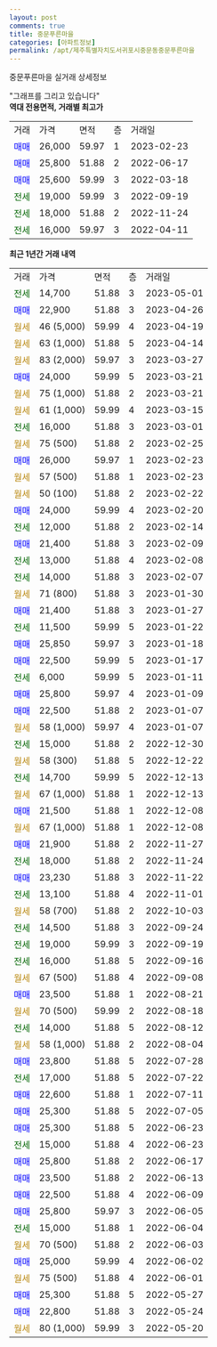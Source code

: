 ```yaml
---
layout: post
comments: true
title: 중문푸른마을
categories: [아파트정보]
permalink: /apt/제주특별자치도서귀포시중문동중문푸른마을
---
```


중문푸른마을 실거래 상세정보

<script type="text/javascript">
  google.charts.load('current', {'packages':['line', 'corechart']});
  google.charts.setOnLoadCallback(drawChart);

  function drawChart() {
    var data = new google.visualization.DataTable();
    data.addColumn('date', '거래일');
    data.addColumn('number', "매매");
    data.addColumn('number', "전세");
    data.addColumn('number', "전매");

    data.addRows([[new Date(Date.parse("2023-05-01")), null, 14700, null], [new Date(Date.parse("2023-04-26")), 22900, null, null], [new Date(Date.parse("2023-04-19")), null, null, null], [new Date(Date.parse("2023-04-14")), null, null, null], [new Date(Date.parse("2023-03-27")), null, null, null], [new Date(Date.parse("2023-03-21")), 24000, null, null], [new Date(Date.parse("2023-03-21")), null, null, null], [new Date(Date.parse("2023-03-15")), null, null, null], [new Date(Date.parse("2023-03-01")), null, 16000, null], [new Date(Date.parse("2023-02-25")), null, null, null], [new Date(Date.parse("2023-02-23")), 26000, null, null], [new Date(Date.parse("2023-02-23")), null, null, null], [new Date(Date.parse("2023-02-22")), null, null, null], [new Date(Date.parse("2023-02-20")), 24000, null, null], [new Date(Date.parse("2023-02-14")), null, 12000, null], [new Date(Date.parse("2023-02-09")), 21400, null, null], [new Date(Date.parse("2023-02-08")), null, 13000, null], [new Date(Date.parse("2023-02-07")), null, 14000, null], [new Date(Date.parse("2023-01-30")), null, null, null], [new Date(Date.parse("2023-01-27")), 21400, null, null], [new Date(Date.parse("2023-01-22")), null, 11500, null], [new Date(Date.parse("2023-01-18")), 25850, null, null], [new Date(Date.parse("2023-01-17")), 22500, null, null], [new Date(Date.parse("2023-01-11")), null, 6000, null], [new Date(Date.parse("2023-01-09")), 25800, null, null], [new Date(Date.parse("2023-01-07")), 22500, null, null], [new Date(Date.parse("2023-01-07")), null, null, null], [new Date(Date.parse("2022-12-30")), null, 15000, null], [new Date(Date.parse("2022-12-22")), null, null, null], [new Date(Date.parse("2022-12-13")), null, 14700, null], [new Date(Date.parse("2022-12-13")), null, null, null], [new Date(Date.parse("2022-12-08")), 21500, null, null], [new Date(Date.parse("2022-12-08")), null, null, null], [new Date(Date.parse("2022-11-27")), 21900, null, null], [new Date(Date.parse("2022-11-24")), null, 18000, null], [new Date(Date.parse("2022-11-22")), 23230, null, null], [new Date(Date.parse("2022-11-01")), null, 13100, null], [new Date(Date.parse("2022-10-03")), null, null, null], [new Date(Date.parse("2022-09-24")), null, 14500, null], [new Date(Date.parse("2022-09-19")), null, 19000, null], [new Date(Date.parse("2022-09-16")), null, 16000, null], [new Date(Date.parse("2022-09-08")), null, null, null], [new Date(Date.parse("2022-08-21")), 23500, null, null], [new Date(Date.parse("2022-08-18")), null, null, null], [new Date(Date.parse("2022-08-12")), null, 14000, null], [new Date(Date.parse("2022-08-04")), null, null, null], [new Date(Date.parse("2022-07-28")), 23800, null, null], [new Date(Date.parse("2022-07-22")), null, 17000, null], [new Date(Date.parse("2022-07-11")), 22600, null, null], [new Date(Date.parse("2022-07-05")), 25300, null, null], [new Date(Date.parse("2022-06-23")), 25300, null, null], [new Date(Date.parse("2022-06-23")), null, 15000, null], [new Date(Date.parse("2022-06-17")), 25800, null, null], [new Date(Date.parse("2022-06-13")), 23500, null, null], [new Date(Date.parse("2022-06-09")), 22500, null, null], [new Date(Date.parse("2022-06-05")), 25800, null, null], [new Date(Date.parse("2022-06-04")), null, 15000, null], [new Date(Date.parse("2022-06-03")), null, null, null], [new Date(Date.parse("2022-06-02")), 25000, null, null], [new Date(Date.parse("2022-06-01")), null, null, null], [new Date(Date.parse("2022-05-27")), 25300, null, null], [new Date(Date.parse("2022-05-24")), 22800, null, null], [new Date(Date.parse("2022-05-20")), null, null, null]]);

    var options = {
      hAxis: {
        format: 'yyyy/MM/dd'
      },    
      lineWidth: 0,
      pointsVisible: true,    
      title: '최근 1년간 유형별 실거래가 분포',
      legend: { position: 'bottom' }
    };

    var formatter = new google.visualization.NumberFormat({pattern:'###,###'} );
    formatter.format(data, 1);
    formatter.format(data, 2);
    
    setTimeout(function() {
        var chart = new google.visualization.LineChart(document.getElementById('columnchart_material'));
        chart.draw(data, (options));
        document.getElementById('loading').style.display = 'none';
    }, 200);
  }
</script>


<div id="loading" style="z-index:20; display: block; margin-left: 0px">"그래프를 그리고 있습니다"</div>
<div id="columnchart_material" style="width: 95%; margin-left: 0px; display: block"></div>
<!-- contents start -->
<b>역대 전용면적, 거래별 최고가</b>
<table class="sortable">
    <tr>
      <td>거래</td>
      <td>가격</td>
      <td>면적</td>
      <td>층</td>
      <td>거래일</td>
    </tr>
        <tr>
          <td><a style="color: blue">매매</a></td>
          <td>26,000</td>
          <td>59.97</td>
          <td>1</td>
          <td>2023-02-23</td>
        </tr>            <tr>
          <td><a style="color: blue">매매</a></td>
          <td>25,800</td>
          <td>51.88</td>
          <td>2</td>
          <td>2022-06-17</td>
        </tr>            <tr>
          <td><a style="color: blue">매매</a></td>
          <td>25,600</td>
          <td>59.99</td>
          <td>3</td>
          <td>2022-03-18</td>
        </tr>        
        <tr>
              <td><a style="color: darkgreen">전세</a></td>
              <td>19,000</td>
              <td>59.99</td>
              <td>3</td>
              <td>2022-09-19</td>
            </tr>            <tr>
              <td><a style="color: darkgreen">전세</a></td>
              <td>18,000</td>
              <td>51.88</td>
              <td>2</td>
              <td>2022-11-24</td>
            </tr>            <tr>
              <td><a style="color: darkgreen">전세</a></td>
              <td>16,000</td>
              <td>59.97</td>
              <td>3</td>
              <td>2022-04-11</td>
            </tr>        
    
</table>

<b>최근 1년간 거래 내역</b>

<table class="sortable">
    <tr>
      <td>거래</td>
      <td>가격</td>
      <td>면적</td>
      <td>층</td>
      <td>거래일</td>
    </tr>
    <tr>
      <td><a style="color: darkgreen">전세</a></td>
      <td>14,700</td>
      <td>51.88</td>
      <td>3</td>
      <td>2023-05-01</td>
    </tr>          <tr>
      <td><a style="color: blue">매매</a></td>
      <td>22,900</td>
      <td>51.88</td>
      <td>3</td>
      <td>2023-04-26</td>
    </tr>          <tr>
      <td><a style="color: darkgoldenrod">월세</a></td>
      <td>46 (5,000)</td>
      <td>59.99</td>
      <td>4</td>
      <td>2023-04-19</td>
    </tr>          <tr>
      <td><a style="color: darkgoldenrod">월세</a></td>
      <td>63 (1,000)</td>
      <td>51.88</td>
      <td>5</td>
      <td>2023-04-14</td>
    </tr>          <tr>
      <td><a style="color: darkgoldenrod">월세</a></td>
      <td>83 (2,000)</td>
      <td>59.97</td>
      <td>3</td>
      <td>2023-03-27</td>
    </tr>          <tr>
      <td><a style="color: blue">매매</a></td>
      <td>24,000</td>
      <td>59.99</td>
      <td>5</td>
      <td>2023-03-21</td>
    </tr>          <tr>
      <td><a style="color: darkgoldenrod">월세</a></td>
      <td>75 (1,000)</td>
      <td>51.88</td>
      <td>2</td>
      <td>2023-03-21</td>
    </tr>          <tr>
      <td><a style="color: darkgoldenrod">월세</a></td>
      <td>61 (1,000)</td>
      <td>59.99</td>
      <td>4</td>
      <td>2023-03-15</td>
    </tr>          <tr>
      <td><a style="color: darkgreen">전세</a></td>
      <td>16,000</td>
      <td>51.88</td>
      <td>3</td>
      <td>2023-03-01</td>
    </tr>          <tr>
      <td><a style="color: darkgoldenrod">월세</a></td>
      <td>75 (500)</td>
      <td>51.88</td>
      <td>2</td>
      <td>2023-02-25</td>
    </tr>          <tr>
      <td><a style="color: blue">매매</a></td>
      <td>26,000</td>
      <td>59.97</td>
      <td>1</td>
      <td>2023-02-23</td>
    </tr>          <tr>
      <td><a style="color: darkgoldenrod">월세</a></td>
      <td>57 (500)</td>
      <td>51.88</td>
      <td>1</td>
      <td>2023-02-23</td>
    </tr>          <tr>
      <td><a style="color: darkgoldenrod">월세</a></td>
      <td>50 (100)</td>
      <td>51.88</td>
      <td>2</td>
      <td>2023-02-22</td>
    </tr>          <tr>
      <td><a style="color: blue">매매</a></td>
      <td>24,000</td>
      <td>59.99</td>
      <td>4</td>
      <td>2023-02-20</td>
    </tr>          <tr>
      <td><a style="color: darkgreen">전세</a></td>
      <td>12,000</td>
      <td>51.88</td>
      <td>2</td>
      <td>2023-02-14</td>
    </tr>          <tr>
      <td><a style="color: blue">매매</a></td>
      <td>21,400</td>
      <td>51.88</td>
      <td>3</td>
      <td>2023-02-09</td>
    </tr>          <tr>
      <td><a style="color: darkgreen">전세</a></td>
      <td>13,000</td>
      <td>51.88</td>
      <td>4</td>
      <td>2023-02-08</td>
    </tr>          <tr>
      <td><a style="color: darkgreen">전세</a></td>
      <td>14,000</td>
      <td>51.88</td>
      <td>3</td>
      <td>2023-02-07</td>
    </tr>          <tr>
      <td><a style="color: darkgoldenrod">월세</a></td>
      <td>71 (800)</td>
      <td>51.88</td>
      <td>3</td>
      <td>2023-01-30</td>
    </tr>          <tr>
      <td><a style="color: blue">매매</a></td>
      <td>21,400</td>
      <td>51.88</td>
      <td>3</td>
      <td>2023-01-27</td>
    </tr>          <tr>
      <td><a style="color: darkgreen">전세</a></td>
      <td>11,500</td>
      <td>59.99</td>
      <td>5</td>
      <td>2023-01-22</td>
    </tr>          <tr>
      <td><a style="color: blue">매매</a></td>
      <td>25,850</td>
      <td>59.97</td>
      <td>3</td>
      <td>2023-01-18</td>
    </tr>          <tr>
      <td><a style="color: blue">매매</a></td>
      <td>22,500</td>
      <td>59.99</td>
      <td>5</td>
      <td>2023-01-17</td>
    </tr>          <tr>
      <td><a style="color: darkgreen">전세</a></td>
      <td>6,000</td>
      <td>59.99</td>
      <td>5</td>
      <td>2023-01-11</td>
    </tr>          <tr>
      <td><a style="color: blue">매매</a></td>
      <td>25,800</td>
      <td>59.97</td>
      <td>4</td>
      <td>2023-01-09</td>
    </tr>          <tr>
      <td><a style="color: blue">매매</a></td>
      <td>22,500</td>
      <td>51.88</td>
      <td>2</td>
      <td>2023-01-07</td>
    </tr>          <tr>
      <td><a style="color: darkgoldenrod">월세</a></td>
      <td>58 (1,000)</td>
      <td>59.97</td>
      <td>4</td>
      <td>2023-01-07</td>
    </tr>          <tr>
      <td><a style="color: darkgreen">전세</a></td>
      <td>15,000</td>
      <td>51.88</td>
      <td>2</td>
      <td>2022-12-30</td>
    </tr>          <tr>
      <td><a style="color: darkgoldenrod">월세</a></td>
      <td>58 (300)</td>
      <td>51.88</td>
      <td>5</td>
      <td>2022-12-22</td>
    </tr>          <tr>
      <td><a style="color: darkgreen">전세</a></td>
      <td>14,700</td>
      <td>59.99</td>
      <td>5</td>
      <td>2022-12-13</td>
    </tr>          <tr>
      <td><a style="color: darkgoldenrod">월세</a></td>
      <td>67 (1,000)</td>
      <td>51.88</td>
      <td>1</td>
      <td>2022-12-13</td>
    </tr>          <tr>
      <td><a style="color: blue">매매</a></td>
      <td>21,500</td>
      <td>51.88</td>
      <td>1</td>
      <td>2022-12-08</td>
    </tr>          <tr>
      <td><a style="color: darkgoldenrod">월세</a></td>
      <td>67 (1,000)</td>
      <td>51.88</td>
      <td>1</td>
      <td>2022-12-08</td>
    </tr>          <tr>
      <td><a style="color: blue">매매</a></td>
      <td>21,900</td>
      <td>51.88</td>
      <td>2</td>
      <td>2022-11-27</td>
    </tr>          <tr>
      <td><a style="color: darkgreen">전세</a></td>
      <td>18,000</td>
      <td>51.88</td>
      <td>2</td>
      <td>2022-11-24</td>
    </tr>          <tr>
      <td><a style="color: blue">매매</a></td>
      <td>23,230</td>
      <td>51.88</td>
      <td>3</td>
      <td>2022-11-22</td>
    </tr>          <tr>
      <td><a style="color: darkgreen">전세</a></td>
      <td>13,100</td>
      <td>51.88</td>
      <td>4</td>
      <td>2022-11-01</td>
    </tr>          <tr>
      <td><a style="color: darkgoldenrod">월세</a></td>
      <td>58 (700)</td>
      <td>51.88</td>
      <td>2</td>
      <td>2022-10-03</td>
    </tr>          <tr>
      <td><a style="color: darkgreen">전세</a></td>
      <td>14,500</td>
      <td>51.88</td>
      <td>3</td>
      <td>2022-09-24</td>
    </tr>          <tr>
      <td><a style="color: darkgreen">전세</a></td>
      <td>19,000</td>
      <td>59.99</td>
      <td>3</td>
      <td>2022-09-19</td>
    </tr>          <tr>
      <td><a style="color: darkgreen">전세</a></td>
      <td>16,000</td>
      <td>51.88</td>
      <td>5</td>
      <td>2022-09-16</td>
    </tr>          <tr>
      <td><a style="color: darkgoldenrod">월세</a></td>
      <td>67 (500)</td>
      <td>51.88</td>
      <td>4</td>
      <td>2022-09-08</td>
    </tr>          <tr>
      <td><a style="color: blue">매매</a></td>
      <td>23,500</td>
      <td>51.88</td>
      <td>1</td>
      <td>2022-08-21</td>
    </tr>          <tr>
      <td><a style="color: darkgoldenrod">월세</a></td>
      <td>70 (500)</td>
      <td>59.99</td>
      <td>2</td>
      <td>2022-08-18</td>
    </tr>          <tr>
      <td><a style="color: darkgreen">전세</a></td>
      <td>14,000</td>
      <td>51.88</td>
      <td>5</td>
      <td>2022-08-12</td>
    </tr>          <tr>
      <td><a style="color: darkgoldenrod">월세</a></td>
      <td>58 (1,000)</td>
      <td>51.88</td>
      <td>2</td>
      <td>2022-08-04</td>
    </tr>          <tr>
      <td><a style="color: blue">매매</a></td>
      <td>23,800</td>
      <td>51.88</td>
      <td>5</td>
      <td>2022-07-28</td>
    </tr>          <tr>
      <td><a style="color: darkgreen">전세</a></td>
      <td>17,000</td>
      <td>51.88</td>
      <td>5</td>
      <td>2022-07-22</td>
    </tr>          <tr>
      <td><a style="color: blue">매매</a></td>
      <td>22,600</td>
      <td>51.88</td>
      <td>1</td>
      <td>2022-07-11</td>
    </tr>          <tr>
      <td><a style="color: blue">매매</a></td>
      <td>25,300</td>
      <td>51.88</td>
      <td>5</td>
      <td>2022-07-05</td>
    </tr>          <tr>
      <td><a style="color: blue">매매</a></td>
      <td>25,300</td>
      <td>51.88</td>
      <td>5</td>
      <td>2022-06-23</td>
    </tr>          <tr>
      <td><a style="color: darkgreen">전세</a></td>
      <td>15,000</td>
      <td>51.88</td>
      <td>4</td>
      <td>2022-06-23</td>
    </tr>          <tr>
      <td><a style="color: blue">매매</a></td>
      <td>25,800</td>
      <td>51.88</td>
      <td>2</td>
      <td>2022-06-17</td>
    </tr>          <tr>
      <td><a style="color: blue">매매</a></td>
      <td>23,500</td>
      <td>51.88</td>
      <td>2</td>
      <td>2022-06-13</td>
    </tr>          <tr>
      <td><a style="color: blue">매매</a></td>
      <td>22,500</td>
      <td>51.88</td>
      <td>4</td>
      <td>2022-06-09</td>
    </tr>          <tr>
      <td><a style="color: blue">매매</a></td>
      <td>25,800</td>
      <td>59.97</td>
      <td>3</td>
      <td>2022-06-05</td>
    </tr>          <tr>
      <td><a style="color: darkgreen">전세</a></td>
      <td>15,000</td>
      <td>51.88</td>
      <td>1</td>
      <td>2022-06-04</td>
    </tr>          <tr>
      <td><a style="color: darkgoldenrod">월세</a></td>
      <td>70 (500)</td>
      <td>51.88</td>
      <td>2</td>
      <td>2022-06-03</td>
    </tr>          <tr>
      <td><a style="color: blue">매매</a></td>
      <td>25,000</td>
      <td>59.99</td>
      <td>4</td>
      <td>2022-06-02</td>
    </tr>          <tr>
      <td><a style="color: darkgoldenrod">월세</a></td>
      <td>75 (500)</td>
      <td>51.88</td>
      <td>4</td>
      <td>2022-06-01</td>
    </tr>          <tr>
      <td><a style="color: blue">매매</a></td>
      <td>25,300</td>
      <td>51.88</td>
      <td>5</td>
      <td>2022-05-27</td>
    </tr>          <tr>
      <td><a style="color: blue">매매</a></td>
      <td>22,800</td>
      <td>51.88</td>
      <td>3</td>
      <td>2022-05-24</td>
    </tr>          <tr>
      <td><a style="color: darkgoldenrod">월세</a></td>
      <td>80 (1,000)</td>
      <td>59.99</td>
      <td>3</td>
      <td>2022-05-20</td>
    </tr>      </table>
<!-- contents end -->    

